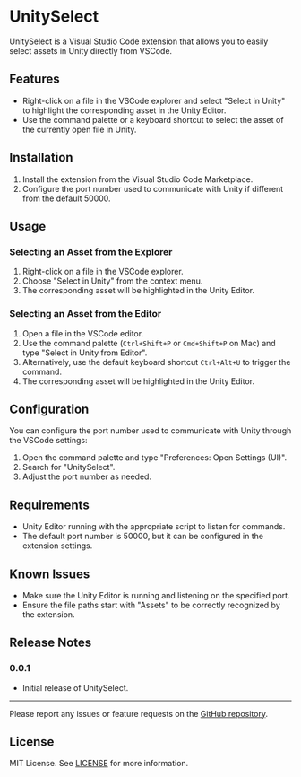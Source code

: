 # UnitySelect

UnitySelect is a Visual Studio Code extension that allows you to easily select assets in Unity directly from VSCode.

## Features

- Right-click on a file in the VSCode explorer and select "Select in Unity" to highlight the corresponding asset in the Unity Editor.
- Use the command palette or a keyboard shortcut to select the asset of the currently open file in Unity.

## Installation

1. Install the extension from the Visual Studio Code Marketplace.
2. Configure the port number used to communicate with Unity if different from the default 50000.

## Usage

### Selecting an Asset from the Explorer

1. Right-click on a file in the VSCode explorer.
2. Choose "Select in Unity" from the context menu.
3. The corresponding asset will be highlighted in the Unity Editor.

### Selecting an Asset from the Editor

1. Open a file in the VSCode editor.
2. Use the command palette (`Ctrl+Shift+P` or `Cmd+Shift+P` on Mac) and type "Select in Unity from Editor".
3. Alternatively, use the default keyboard shortcut `Ctrl+Alt+U` to trigger the command.
4. The corresponding asset will be highlighted in the Unity Editor.

## Configuration

You can configure the port number used to communicate with Unity through the VSCode settings:

1. Open the command palette and type "Preferences: Open Settings (UI)".
2. Search for "UnitySelect".
3. Adjust the port number as needed.

## Requirements

- Unity Editor running with the appropriate script to listen for commands.
- The default port number is 50000, but it can be configured in the extension settings.

## Known Issues

- Make sure the Unity Editor is running and listening on the specified port.
- Ensure the file paths start with "Assets" to be correctly recognized by the extension.

## Release Notes

### 0.0.1

- Initial release of UnitySelect.

---

Please report any issues or feature requests on the [GitHub repository](https://github.com/your-repo-link).

## License

MIT License. See [LICENSE](LICENSE) for more information.
